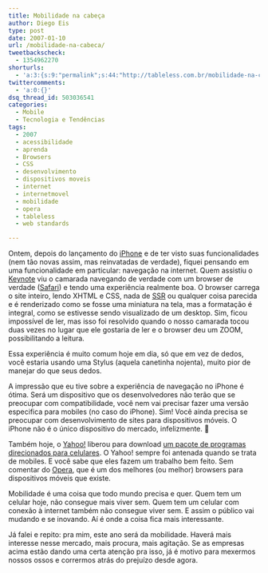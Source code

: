 ```yaml
---
title: Mobilidade na cabeça
author: Diego Eis
type: post
date: 2007-01-10
url: /mobilidade-na-cabeca/
tweetbackscheck:
  - 1354962270
shorturls:
  - 'a:3:{s:9:"permalink";s:44:"http://tableless.com.br/mobilidade-na-cabeca";s:7:"tinyurl";s:26:"http://tinyurl.com/3z3gjoq";s:4:"isgd";s:19:"http://is.gd/DDW7kr";}'
twittercomments:
  - 'a:0:{}'
dsq_thread_id: 503036541
categories:
  - Mobile
  - Tecnologia e Tendências
tags:
  - 2007
  - acessibilidade
  - aprenda
  - Browsers
  - CSS
  - desenvolvimento
  - dispositivos moveis
  - internet
  - internetmovel
  - mobilidade
  - opera
  - tableless
  - web standards

---
```

Ontem, depois do lançamento do [iPhone][1] e de ter visto suas funcionalidades (nem tão novas assim, mas reinvatadas de verdade), fiquei pensando em uma funcionalidade em particular: navegação na internet. Quem assistiu o [Keynote][2] viu o camarada navegando de verdade com um browser de verdade ([Safari][3]) e tendo uma experiência realmente boa. O browser carrega o site inteiro, lendo XHTML e CSS, nada de [SSR][4] ou qualquer coisa parecida e é renderizado como se fosse uma miniatura na tela, mas a formatação é integral, como se estivesse sendo visualizado de um desktop. Sim, ficou impossível de ler, mas isso foi resolvido quando o nosso camarada tocou duas vezes no lugar que ele gostaria de ler e o browser deu um ZOOM, possibilitando a leitura.
  
Essa experiência é muito comum hoje em dia, só que em vez de dedos, você estaria usando uma Stylus (aquela canetinha nojenta), muito pior de manejar do que seus dedos.

A impressão que eu tive sobre a experiência de navegação no iPhone é ótima. Será um dispositivo que os desenvolvedores não terão que se preocupar com compatibilidade, você nem vai precisar fazer uma versão especifica para mobiles (no caso do iPhone). Sim! Você ainda precisa se preocupar com desenvolvimento de sites para dispositivos móveis. O iPhone não é o único dispositivo do mercado, infelizmente. 🙂

Também hoje, o [Yahoo!][5] liberou para download [um pacote de programas direcionados para celulares][6]. O Yahoo! sempre foi antenada quando se trata de mobiles. E você sabe que eles fazem um trabalho bem feito. Sem comentar do [Opera][7], que é um dos melhores (ou melhor) browsers para dispositivos móveis que existe.
  
Mobilidade é uma coisa que todo mundo precisa e quer. Quem tem um celular hoje, não consegue mais viver sem. Quem tem um celular com conexão à internet também não consegue viver sem. E assim o público vai mudando e se inovando. Aí é onde a coisa fica mais interessante.

Já falei e repito: pra mim, este ano será da mobilidade. Haverá mais interesse nesse mercado, mais procura, mais agitação. Se as empresas acima estão dando uma certa atenção pra isso, já é motivo para mexermos nossos ossos e corrermos atrás do prejuízo desde agora.

 [1]: http://apple.com/iphone
 [2]: http://www.apple.com/iphone/keynote/
 [3]: http://www.apple.com/macosx/features/safari/
 [4]: http://tableless.com.br/aprenda/sites-para-dispositivos-moveis-ssr/
 [5]: http://yahoo.com/
 [6]: http://mobile.yahoo.com/go
 [7]: http://opera.com/